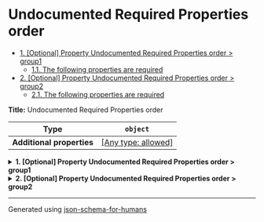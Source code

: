 # Undocumented Required Properties order

- [1. [Optional] Property Undocumented Required Properties order > group1](#group1)
  - [1.1. The following properties are required](#autogenerated_heading_2)
- [2. [Optional] Property Undocumented Required Properties order > group2](#group2)
  - [2.1. The following properties are required](#autogenerated_heading_3)

**Title:** Undocumented Required Properties order

| Type                      | `object`                                                                  |
| ------------------------- | ------------------------------------------------------------------------- |
| **Additional properties** | [[Any type: allowed]](# "Additional Properties of any type are allowed.") |

<details>
<summary><strong> <a name="group1"></a>1. [Optional] Property Undocumented Required Properties order > group1</strong>  

</summary>
<blockquote>

| Type                      | `object`                                                                  |
| ------------------------- | ------------------------------------------------------------------------- |
| **Additional properties** | [[Any type: allowed]](# "Additional Properties of any type are allowed.") |

### <a name="autogenerated_heading_2"></a>1.1. The following properties are required
* a
* b

</blockquote>
</details>

<details>
<summary><strong> <a name="group2"></a>2. [Optional] Property Undocumented Required Properties order > group2</strong>  

</summary>
<blockquote>

| Type                      | `object`                                                                  |
| ------------------------- | ------------------------------------------------------------------------- |
| **Additional properties** | [[Any type: allowed]](# "Additional Properties of any type are allowed.") |

### <a name="autogenerated_heading_3"></a>2.1. The following properties are required
* b
* a

</blockquote>
</details>

----------------------------------------------------------------------------------------------------------------------------
Generated using [json-schema-for-humans](https://github.com/coveooss/json-schema-for-humans)